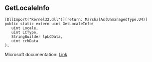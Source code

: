 ## GetLocaleInfo

```
[DllImport("Kernel32.dll")][return: MarshalAs(UnmanagedType.U4)]
public static extern uint GetLocaleInfo(
   uint Locale,
   uint LCType,
   StringBuilder lpLCData,
   uint cchData
);
```

Microsoft documentation: [Link](https://docs.microsoft.com/en-us/windows/win32/api/winnls/nf-winnls-getlocaleinfow)
